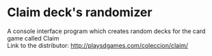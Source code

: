 # Claim deck's randomizer
A console interface program which creates random decks for the card game called Claim  
Link to the distributor: <http://playsdgames.com/coleccion/claim/>
